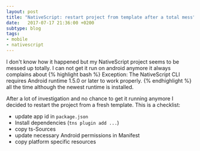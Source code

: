 ```yaml
---
layout: post
title: "NativeScript: restart project from template after a total mess"
date:   2017-07-17 21:36:00 +0200
subtype: blog
tags:
- mobile
- nativescript
---
```


I don't know how it happened but my NativeScript project seems to be messed up totally.
I can not get it run on android anymore it always complains about
{% highlight bash %}
Exception: The NativeScript CLI requires Android runtime 1.5.0 or later to work properly.
{% endhighlight %}
all the time although the newest runtime is installed.

After a lot of investigation and no chance to get it running anymore I decided to
restart the project from a fresh template.
This is a checklist:

* update app id in ```package.json```
* Install dependencies (```tns plugin add ...```)
* copy ts-Sources
* update necessary Android permissions in Manifest
* copy platform specific resources
